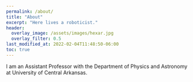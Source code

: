 ```yaml
---
permalink: /about/
title: "About"
excerpt: "Here lives a roboticist."
header:
  overlay_image: /assets/images/hexar.jpg
  overlay_filter: 0.5
last_modified_at: 2022-02-04T11:48:50-06:00
toc: true
---
```


I am an Assistant Professor with the Department of Physics and Astronomy at University of Central Arkansas.